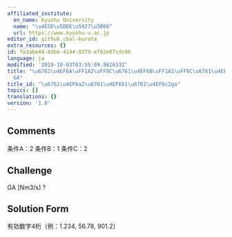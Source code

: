 ```yaml
---
affiliated_institute:
  en_name: Kyushu University
  name: "\u4E5D\u5DDE\u5927\u5B66"
  url: https://www.kyushu-u.ac.jp
editor_id: github.cbal-kurata
extra_resources: {}
id: fa3abe44-8dbe-4144-9379-ef82e07cdc06
language: ja
modified: '2019-10-03T03:55:09.982633Z'
title: "\u6761\u4EF6A\uFF1A2\uFF0C\u6761\u4EF6B\uFF1A1\uFF0C\u6761\u4EF6C\uFF1A2\uFF0C\
  GA"
title_id: "\u6761\u4EF6a2\u6761\u4EF6b1\u6761\u4EF6c2ga"
topics: []
translations: {}
version: '1.0'
---
```


## Comments
条件A：2
条件B：1
条件C：2

## Challenge
GA [Nm3/s] ?

## Solution Form
有効数字4桁（例：1.234,  56.78,  901.2）




